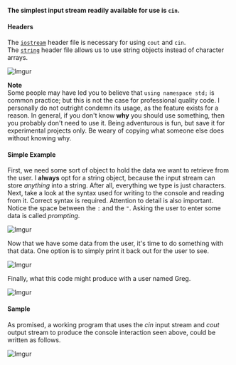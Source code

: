 **The simplest input stream readily available for use is `cin`.**

#### Headers
The [``iostream``](http://www.cplusplus.com/reference/istream/iostream/) header file is necessary for using `cout` and `cin`.  
The [``string``](http://www.cplusplus.com/reference/string/string/) header file allows us to use string objects instead of character arrays.

![Imgur](https://i.imgur.com/scSZgyF.png)

**Note**  
Some people may have led you to believe that `using namespace std;` is common practice; but this is not the case for professional quality code. I personally do not outright condemn its usage, as the feature exists for a reason. In general, if you don't know **why** you should 
use something, then you probably don't need to use it. Being adventurous is fun, but save it for experimental projects only. Be weary of copying what someone else does without knowing why.

#### Simple Example
First, we need some sort of object to hold the data we want to retrieve from the user. I **always** opt for a string object, because the input stream can store *anything* into a string. After all, everything we type is just characters. Next, take a look at the syntax used for writing to the console and reading from it. Correct syntax is required. Attention to detail is also important. Notice the space between the `:` and the `"`. Asking the user to enter some data is called *prompting*.

![Imgur](https://i.imgur.com/EJKIjsA.png)

Now that we have some data from the user, it's time to do something with that data. One option is to simply print it back out for the user to see.

![Imgur](https://i.imgur.com/y89A7Is.png)

Finally, what this code might produce with a user named Greg.

![Imgur](https://i.imgur.com/XCECpZy.png)

#### Sample
As promised, a working program that uses the *cin* input stream and *cout* output stream to produce the console interaction seen above, could be written as follows.

![Imgur](https://i.imgur.com/MPASmL7.png)

